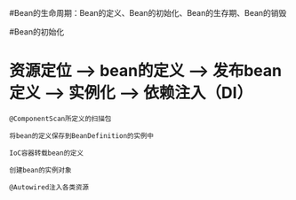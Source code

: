 #Bean的生命周期：Bean的定义、Bean的初始化、Bean的生存期、Bean的销毁

#Bean的初始化

# 资源定位 -->  bean的定义 --> 发布bean定义 --> 实例化 --> 依赖注入（DI）

    @ComponentScan所定义的扫描包
    
    将bean的定义保存到BeanDefinition的实例中

    IoC容器转载bean的定义

    创建bean的实例对象

    @Autowired注入各类资源